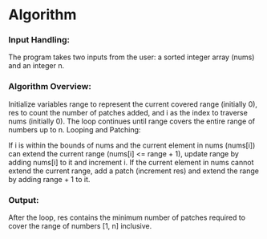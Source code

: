 # Algorithm
### Input Handling:
The program takes two inputs from the user: a sorted integer array (nums) and an integer n.

### Algorithm Overview:

Initialize variables range to represent the current covered range (initially 0), res to count the number of patches added, and i as the index to traverse nums (initially 0).
The loop continues until range covers the entire range of numbers up to n.
Looping and Patching:

If i is within the bounds of nums and the current element in nums (nums[i]) can extend the current range (nums[i] <= range + 1), update range by adding nums[i] to it and increment i.
If the current element in nums cannot extend the current range, add a patch (increment res) and extend the range by adding range + 1 to it.
### Output:
After the loop, res contains the minimum number of patches required to cover the range of numbers [1, n] inclusive.
